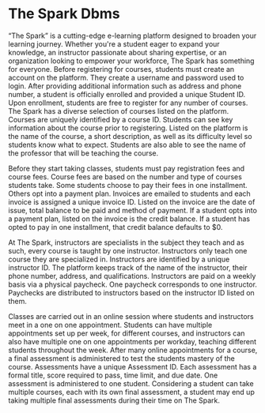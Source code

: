 # The Spark Dbms
“The Spark” is a cutting-edge e-learning platform designed to broaden your learning journey. Whether you're a student eager to expand your knowledge, an instructor passionate about sharing expertise, or an organization looking to empower your workforce, The Spark has something for everyone. Before registering for courses, students must create an account on the platform. They create a username and password used to login. After providing additional information such as address and phone number, a student is officially enrolled and provided a unique Student ID. 
Upon enrollment, students are free to register for any number of courses. The Spark has a diverse selection of courses listed on the platform. Courses are uniquely identified by a course ID. Students can see key information about the course prior to registering. Listed on the platform is the name of the course, a short description, as well as its  difficulty level so students know what to expect. Students are also able to see the name of the professor that will be teaching the course. 

Before they start taking classes, students must pay registration fees and course fees. Course fees are based on the number and type of courses students take. Some students choose to pay their fees in one installment. Others opt into a payment plan. Invoices are emailed to students and each invoice is assigned a unique invoice ID. Listed on the invoice are the date of issue, total balance to be paid and method of payment. If a student opts into a payment plan, listed on the invoice is the credit balance. If a student has opted to pay in one installment, that credit balance defaults to $0.

At The Spark, instructors are specialists in the subject they teach and as such, every course is taught by one instructor. Instructors only teach one course they are specialized in. Instructors are identified by a unique instructor ID. The platform keeps track of the name of the instructor, their phone number, address, and qualifications. Instructors are paid on a weekly basis via a physical paycheck. One paycheck corresponds to one instructor. Paychecks are distributed to instructors based on the instructor ID listed on them. 

Classes are carried out in an online session where students and instructors meet in a one on one appointment. Students can have multiple appointments set up per week, for different courses,  and instructors can also have multiple one on one appointments per workday, teaching different students throughout the week. After many online appointments for a course, a final assessment is administered to test the students mastery of the course. Assessments have a unique Assessment ID. Each assessment has a formal title, score required to pass, time limit, and due date. One assessment is administered to one student. Considering a student can take multiple courses, each with its own final assessment, a student may end up taking multiple final assessments during their time on The Spark. 
